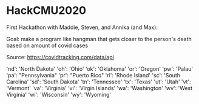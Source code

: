 # HackCMU2020
First Hackathon with Maddie, Steven, and Annika (and Max):

Goal: make a program like hangman that gets closer to the person's death based on amount of covid cases

Source: https://covidtracking.com/data/api

'nd': 'North Dakota'
'oh': 'Ohio'
'ok': 'Oklahoma'
'or': 'Oregon'
'pw': 'Palau'
'pa': "Pennsylvania"
'pr': "Puerto Rico"
'ri': 'Rhode Island'
'sc': 'South Carolina'
'sd': 'South Dakota'
'tn': 'Tennessee'
'tx': 'Texas'
'ut': 'Utah'
'vt': 'Vermont'
'va': 'Virginia'
'vi': 'Virgin Islands'
'wa': 'Washington'
'wv': 'West Virginia'
'wi': 'Wisconsin'
'wy': 'Wyoming'
